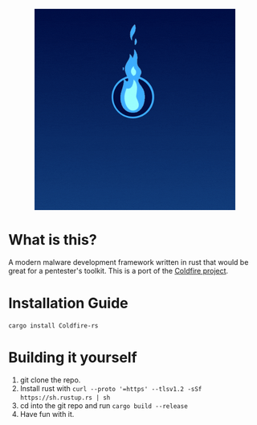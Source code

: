 <p align="center">
<a>
  <img src="logo.gif" width="400">
  </a>
  </p>
 
# What is this?
 
 A modern malware development framework written in rust that would be great for a pentester's toolkit. This is a port of the [Coldfire project](https://github.com/redcode-labs/Coldfire).
 
# Installation Guide
 
    cargo install Coldfire-rs
  
# Building it yourself
  
  1. git clone the repo.
  2. Install rust with ```curl --proto '=https' --tlsv1.2 -sSf https://sh.rustup.rs | sh```
  3. cd into the git repo and run ```cargo build --release```
  4. Have fun with it.
  
